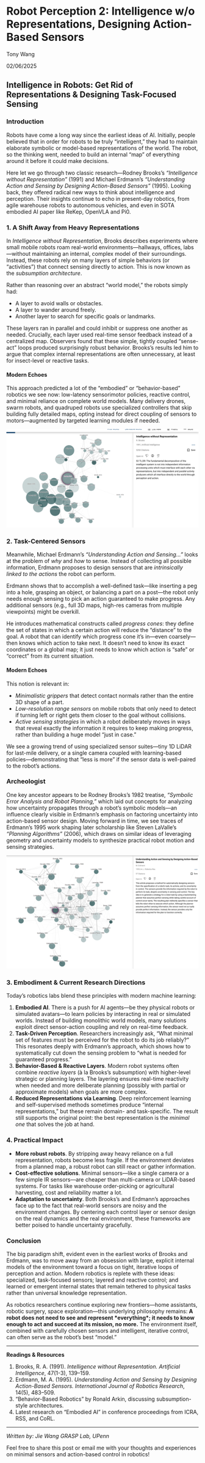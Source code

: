 # Robot Perception 2: **Intelligence w/o Representations, Designing Action-Based Sensors**

Tony Wang

02/06/2025 



## Intelligence in Robots: Get Rid of Representations & Designing Task-Focused Sensing

### Introduction

Robots have come a long way since the earliest ideas of AI. Initially, people believed that in order for robots to be truly “intelligent,” they had to maintain elaborate symbolic or model-based representations of the world. The robot, so the thinking went, needed to build an internal “map” of everything around it before it could make decisions.

Here let we go through two classic research—Rodney Brooks’s *“Intelligence without Representation”* (1991) and Michael Erdmann’s *“Understanding Action and Sensing by Designing Action-Based Sensors”* (1995). Looking back, they offered radical new ways to think about intelligence and perception. Their insights continue to echo in present-day robotics, from agile warehouse robots to autonomous vehicles, and even in SOTA embodied AI paper like ReKep, OpenVLA and Pi0.

### 1. A Shift Away from Heavy Representations

In *Intelligence without Representation*, Brooks describes experiments where small mobile robots roam real-world environments—hallways, offices, labs—without maintaining an internal, complex model of their surroundings. Instead, these robots rely on many layers of simple behaviors (or “activities”) that connect sensing directly to action. This is now known as the *subsumption architecture*.

Rather than reasoning over an abstract “world model,” the robots simply had:

- A layer to avoid walls or obstacles.
- A layer to wander around freely.
- Another layer to search for specific goals or landmarks.

These layers ran in parallel and could inhibit or suppress one another as needed. Crucially, each layer used real-time sensor feedback instead of a centralized map. Observers found that these simple, tightly coupled “sense-act” loops produced surprisingly robust behavior. Brooks’s results led him to argue that complex internal representations are often unnecessary, at least for insect-level or reactive tasks.

#### Modern Echoes

This approach predicted a lot of the “embodied” or “behavior-based” robotics we see now: low-latency sensorimotor policies, reactive control, and minimal reliance on complete world models. Many delivery drones, swarm robots, and quadruped robots use specialized controllers that skip building fully detailed maps, opting instead for direct coupling of sensors to motors—augmented by targeted learning modules if needed.

![image-20250204112541516](./0206-Robot%20Perception%202.assets/image-20250204112541516.png)

### 2. Task-Centered Sensors

Meanwhile, Michael Erdmann’s *“Understanding Action and Sensing…”* looks at the problem of *why* and *how* to sense. Instead of collecting all possible information, Erdmann proposes to design sensors that are *intrinsically linked to the actions* the robot can perform.

Erdmann shows that to accomplish a well-defined task—like inserting a peg into a hole, grasping an object, or balancing a part on a post—the robot only needs enough sensing to pick an action guaranteed to make progress. Any additional sensors (e.g., full 3D maps, high-res cameras from multiple viewpoints) might be overkill.

He introduces mathematical constructs called *progress cones*: they define the set of states in which a certain action will reduce the “distance” to the goal. A robot that can identify which progress cone it’s in—even coarsely—then knows which action to take next. It doesn’t need to know its exact coordinates or a global map; it just needs to know which action is “safe” or “correct” from its current situation.

#### Modern Echoes

This notion is relevant in:

- *Minimalistic grippers* that detect contact normals rather than the entire 3D shape of a part.
- *Low-resolution range sensors* on mobile robots that only need to detect if turning left or right gets them closer to the goal without collisions.
- *Active sensing strategies* in which a robot deliberately moves in ways that reveal exactly the information it requires to keep making progress, rather than building a huge model “just in case.”

We see a growing trend of using specialized sensor suites—tiny 1D LiDAR for last-mile delivery, or a single camera coupled with learning-based policies—demonstrating that “less is more” if the sensor data is well-paired to the robot’s actions.

### Archeologist 

One key ancestor appears to be Rodney Brooks’s 1982 treatise, *“Symbolic Error Analysis and Robot Planning,”* which laid out concepts for analyzing how uncertainty propagates through a robot’s symbolic models—an influence clearly visible in Erdmann’s emphasis on factoring uncertainty into action-based sensor design. Moving forward in time, we see traces of Erdmann’s 1995 work shaping later scholarship like Steven LaValle’s *“Planning Algorithms”* (2006), which draws on similar ideas of leveraging geometry and uncertainty models to synthesize practical robot motion and sensing strategies.

![image-20250205234909337](./0206-Robot%20Perception%202.assets/image-20250205234909337.png)



### 3. Embodiment & Current Research Directions

Today’s robotics labs blend these principles with modern machine learning:

1. **Embodied AI**. There is a push for AI agents—be they physical robots or simulated avatars—to learn policies by interacting in real or simulated worlds. Instead of building monolithic world models, many solutions exploit direct sensor-action coupling and rely on real-time feedback.
2. **Task-Driven Perception**. Researchers increasingly ask, “What minimal set of features must be perceived for the robot to do its job reliably?” This resonates deeply with Erdmann’s approach, which shows how to systematically cut down the sensing problem to “what is needed for guaranteed progress.”
3. **Behavior-Based & Reactive Layers**. Modern robot systems often combine *reactive layers* (à la Brooks’s subsumption) with higher-level strategic or planning layers. The layering ensures real-time reactivity when needed and more deliberate planning (possibly with partial or approximate models) when goals are more complex.
4. **Reduced Representations via Learning**. Deep reinforcement learning and self-supervised methods sometimes produce “internal representations,” but these remain domain- and task-specific. The result still supports the original point: the best representation is the *minimal one* that solves the job at hand.

### 4. Practical Impact

- **More robust robots**. By stripping away heavy reliance on a full representation, robots become less fragile. If the environment deviates from a planned map, a robust robot can still react or gather information.
- **Cost-effective solutions**. Minimal sensors—like a single camera or a few simple IR sensors—are cheaper than multi-camera or LiDAR-based systems. For tasks like warehouse order-picking or agricultural harvesting, cost and reliability matter a lot.
- **Adaptation to uncertainty**. Both Brooks’s and Erdmann’s approaches face up to the fact that real-world sensors are noisy and the environment changes. By centering each control layer or sensor design on the real dynamics and the real environment, these frameworks are better poised to handle uncertainty gracefully.

### Conclusion

The big paradigm shift, evident even in the earliest works of Brooks and Erdmann, was to move away from an obsession with large, explicit internal models of the environment toward a focus on tight, iterative loops of perception and action. Modern robotics is replete with these ideas: specialized, task-focused sensors; layered and reactive control; and learned or emergent internal states that remain tethered to physical tasks rather than universal knowledge representation.

As robotics researchers continue exploring new frontiers—home assistants, robotic surgery, space exploration—this underlying philosophy remains: **A robot does not need to see and represent \*everything\*; it needs to know enough to act and succeed at its mission, no more.** The environment itself, combined with carefully chosen sensors and intelligent, iterative control, can often serve as the robot’s best “model.”

------

**Readings & Resources**

1. Brooks, R. A. (1991). *Intelligence without Representation.* *Artificial Intelligence*, 47(1-3), 139–159.
2. Erdmann, M. A. (1995). *Understanding Action and Sensing by Designing Action-Based Sensors.* *International Journal of Robotics Research*, 14(5), 483–509.
3. “Behavior-Based Robotics” by Ronald Arkin, discussing subsumption-style architectures.
4. Latest research on “Embodied AI” in conference proceedings from ICRA, RSS, and CoRL.

---



*Written by: Jie Wang*
 *GRASP Lab, UPenn*

Feel free to share this post or email me with your thoughts and experiences on minimal sensors and action-based control in robotics!



